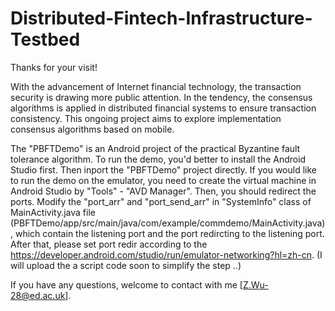 # Distributed-Fintech-Infrastructure-Testbed

Thanks for your visit!

With the advancement of Internet financial technology, the transaction security is drawing more public attention. In the tendency, the consensus algorithms is applied in distributed financial systems to ensure transaction consistency. This ongoing project aims to explore implementation consensus algorithms based on mobile.

The "PBFTDemo" is an Android project of the practical Byzantine fault tolerance algorithm. To run the demo, you'd better to install the Android Studio first. Then inport the "PBFTDemo" project directly. If you would like to run the demo on the emulator, you need to create the virtual machine in Android Studio by "Tools" - "AVD Manager". Then, you should redirect the ports. Modify the "port_arr" and "port_send_arr" in "SystemInfo" class of MainActivity.java file (PBFTDemo/app/src/main/java/com/example/commdemo/MainActivity.java), which contain the listening port and the port redircting to the listening port. After that, please set port redir according to the https://developer.android.com/studio/run/emulator-networking?hl=zh-cn. (I will upload the a script code soon to simplify the step ..)

If you have any questions, welcome to contact with me [Z.Wu-28@ed.ac.uk].
